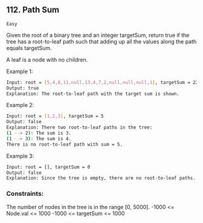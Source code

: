 ## 112. Path Sum
`Easy`


Given the root of a binary tree and an integer targetSum, return true if the tree has a root-to-leaf path such that adding up all the values along the path equals targetSum.

A leaf is a node with no children.

 

Example 1:

```sh
Input: root = [5,4,8,11,null,13,4,7,2,null,null,null,1], targetSum = 22
Output: true
Explanation: The root-to-leaf path with the target sum is shown.
```
Example 2:

```sh
Input: root = [1,2,3], targetSum = 5
Output: false
Explanation: There two root-to-leaf paths in the tree:
(1 --> 2): The sum is 3.
(1 --> 3): The sum is 4.
There is no root-to-leaf path with sum = 5.
```

Example 3:
```sh
Input: root = [], targetSum = 0
Output: false
Explanation: Since the tree is empty, there are no root-to-leaf paths.
 ```

### Constraints:

The number of nodes in the tree is in the range [0, 5000].
-1000 <= Node.val <= 1000
-1000 <= targetSum <= 1000
